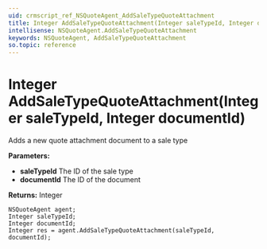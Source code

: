 ```yaml
---
uid: crmscript_ref_NSQuoteAgent_AddSaleTypeQuoteAttachment
title: Integer AddSaleTypeQuoteAttachment(Integer saleTypeId, Integer documentId)
intellisense: NSQuoteAgent.AddSaleTypeQuoteAttachment
keywords: NSQuoteAgent, AddSaleTypeQuoteAttachment
so.topic: reference
---
```


# Integer AddSaleTypeQuoteAttachment(Integer saleTypeId, Integer documentId)

Adds a new quote attachment document to a sale type

**Parameters:**
 - **saleTypeId** The ID of the sale type
 - **documentId** The ID of the document

**Returns:** Integer

```crmscript
NSQuoteAgent agent;
Integer saleTypeId;
Integer documentId;
Integer res = agent.AddSaleTypeQuoteAttachment(saleTypeId, documentId);
```


